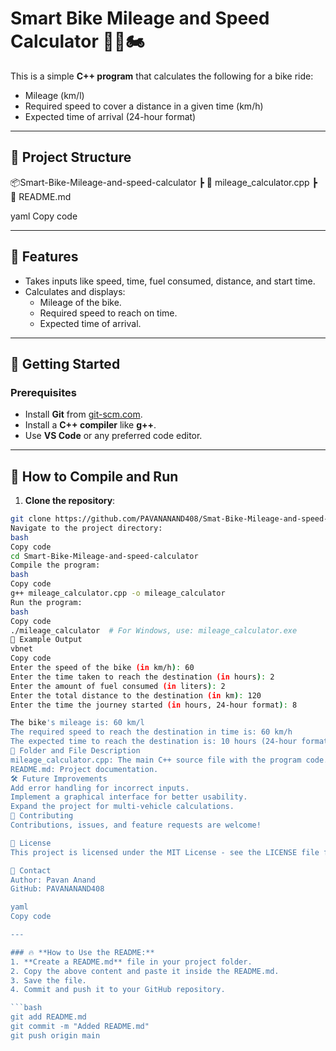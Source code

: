 # Smart Bike Mileage and Speed Calculator 🚴‍♂️🏍️

This is a simple **C++ program** that calculates the following for a bike ride:
- Mileage (km/l)
- Required speed to cover a distance in a given time (km/h)
- Expected time of arrival (24-hour format)

---

## 📁 Project Structure
📦Smart-Bike-Mileage-and-speed-calculator ┣ 📜 mileage_calculator.cpp ┣ 📜 README.md

yaml
Copy code

---

## 🔧 Features
- Takes inputs like speed, time, fuel consumed, distance, and start time.
- Calculates and displays:
  - Mileage of the bike.
  - Required speed to reach on time.
  - Expected time of arrival.

---

## 🚀 Getting Started
### Prerequisites
- Install **Git** from [git-scm.com](https://git-scm.com/downloads).
- Install a **C++ compiler** like **g++**.
- Use **VS Code** or any preferred code editor.

---

## 🔨 How to Compile and Run
1. **Clone the repository**:
```bash
git clone https://github.com/PAVANANAND408/Smat-Bike-Mileage-and-speed-calculator.git
Navigate to the project directory:
bash
Copy code
cd Smart-Bike-Mileage-and-speed-calculator
Compile the program:
bash
Copy code
g++ mileage_calculator.cpp -o mileage_calculator
Run the program:
bash
Copy code
./mileage_calculator  # For Windows, use: mileage_calculator.exe
📝 Example Output
vbnet
Copy code
Enter the speed of the bike (in km/h): 60
Enter the time taken to reach the destination (in hours): 2
Enter the amount of fuel consumed (in liters): 2
Enter the total distance to the destination (in km): 120
Enter the time the journey started (in hours, 24-hour format): 8

The bike's mileage is: 60 km/l
The required speed to reach the destination in time is: 60 km/h
The expected time to reach the destination is: 10 hours (24-hour format)
📂 Folder and File Description
mileage_calculator.cpp: The main C++ source file with the program code.
README.md: Project documentation.
🛠️ Future Improvements
Add error handling for incorrect inputs.
Implement a graphical interface for better usability.
Expand the project for multi-vehicle calculations.
🤝 Contributing
Contributions, issues, and feature requests are welcome!

📄 License
This project is licensed under the MIT License - see the LICENSE file for details.

📧 Contact
Author: Pavan Anand
GitHub: PAVANANAND408

yaml
Copy code

---

### 🔥 **How to Use the README:**
1. **Create a README.md** file in your project folder.
2. Copy the above content and paste it inside the README.md.
3. Save the file.
4. Commit and push it to your GitHub repository.

```bash
git add README.md
git commit -m "Added README.md"
git push origin main
